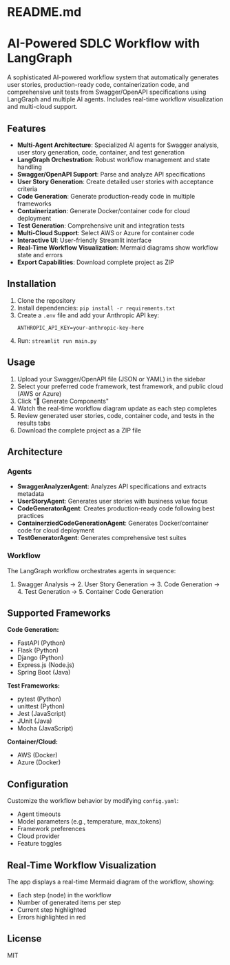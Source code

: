 # README.md

# AI-Powered SDLC Workflow with LangGraph

A sophisticated AI-powered workflow system that automatically generates user stories, production-ready code, containerization code, and comprehensive unit tests from Swagger/OpenAPI specifications using LangGraph and multiple AI agents. Includes real-time workflow visualization and multi-cloud support.

## Features

- **Multi-Agent Architecture**: Specialized AI agents for Swagger analysis, user story generation, code, container, and test generation
- **LangGraph Orchestration**: Robust workflow management and state handling
- **Swagger/OpenAPI Support**: Parse and analyze API specifications
- **User Story Generation**: Create detailed user stories with acceptance criteria
- **Code Generation**: Generate production-ready code in multiple frameworks
- **Containerization**: Generate Docker/container code for cloud deployment
- **Test Generation**: Comprehensive unit and integration tests
- **Multi-Cloud Support**: Select AWS or Azure for container code
- **Interactive UI**: User-friendly Streamlit interface
- **Real-Time Workflow Visualization**: Mermaid diagrams show workflow state and errors
- **Export Capabilities**: Download complete project as ZIP

## Installation

1. Clone the repository
2. Install dependencies: `pip install -r requirements.txt`
3. Create a `.env` file and add your Anthropic API key:
	```
	ANTHROPIC_API_KEY=your-anthropic-key-here
	```
4. Run: `streamlit run main.py`

## Usage

1. Upload your Swagger/OpenAPI file (JSON or YAML) in the sidebar
2. Select your preferred code framework, test framework, and public cloud (AWS or Azure)
3. Click "🚀 Generate Components"
4. Watch the real-time workflow diagram update as each step completes
5. Review generated user stories, code, container code, and tests in the results tabs
6. Download the complete project as a ZIP file

## Architecture

### Agents
- **SwaggerAnalyzerAgent**: Analyzes API specifications and extracts metadata
- **UserStoryAgent**: Generates user stories with business value focus
- **CodeGeneratorAgent**: Creates production-ready code following best practices
- **ContainerziedCodeGenerationAgent**: Generates Docker/container code for cloud deployment
- **TestGeneratorAgent**: Generates comprehensive test suites

### Workflow
The LangGraph workflow orchestrates agents in sequence:
1. Swagger Analysis → 2. User Story Generation → 3. Code Generation → 4. Test Generation → 5. Container Code Generation

## Supported Frameworks

**Code Generation:**
- FastAPI (Python)
- Flask (Python)
- Django (Python)
- Express.js (Node.js)
- Spring Boot (Java)

**Test Frameworks:**
- pytest (Python)
- unittest (Python)
- Jest (JavaScript)
- JUnit (Java)
- Mocha (JavaScript)

**Container/Cloud:**
- AWS (Docker)
- Azure (Docker)

## Configuration

Customize the workflow behavior by modifying `config.yaml`:
- Agent timeouts
- Model parameters (e.g., temperature, max_tokens)
- Framework preferences
- Cloud provider
- Feature toggles

## Real-Time Workflow Visualization

The app displays a real-time Mermaid diagram of the workflow, showing:
- Each step (node) in the workflow
- Number of generated items per step
- Current step highlighted
- Errors highlighted in red

## License

MIT